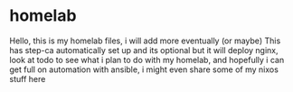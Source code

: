 # homelab

Hello, this is my homelab files, i will add more eventually (or maybe)
This has step-ca automatically set up and its optional but it will deploy nginx, look at todo to see what i plan to do with my homelab, and hopefully i can get full on automation with ansible, i might even share some of my nixos stuff here
